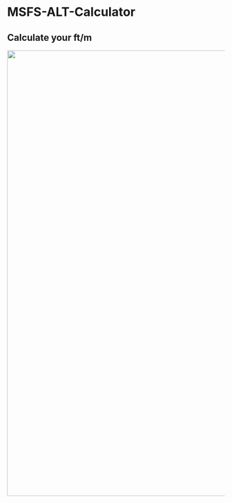 # MSFS-ALT-Calculator
<h2>Calculate your ft/m</h2>
<img width="1032" src="https://user-images.githubusercontent.com/56195623/145291891-fbc236fb-1fe9-4335-930c-67f68b49bb16.png">
